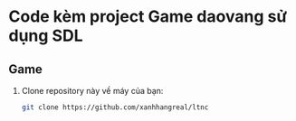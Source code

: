 # Code kèm project Game daovang sử dụng SDL

## Game
1. Clone repository này về máy của bạn:
   ```bash
   git clone https://github.com/xanhhangreal/ltnc
